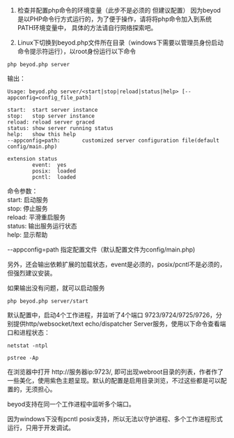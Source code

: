 
1.  检查并配置php命令的环境变量（此步不是必须的 但建议配置）
因为beyod是以PHP命令行方式运行的，为了便于操作，请将将php命令加入到系统PATH环境变量中， 具体的方法请自行网络探索吧。


2. Linux下切换到beyod.php文件所在目录（windows下需要以管理员身份启动命令提示符运行），以root身份运行以下命令
```shell
php beyod.php server
```
输出：

```text
Usage: beyod.php server/<start|stop|reload|status|help> [--appconfig=config_file_path]

start:  start server instance
stop:   stop server instance
reload: reload server graced
status: show server running status
help:   show this help
--appconfig=path:       customized server configuration file(default config/main.php)

extension status
        event:  yes
        posix:  loaded
        pcntl:  loaded
```
命令参数：  
start: 启动服务  
stop:  停止服务  
reload: 平滑重启服务    
status: 输出服务运行状态  
help:   显示帮助  

--appconfig=path 指定配置文件（默认配置文件为config/main.php)

另外，还会输出依赖扩展的加载状态，event是必须的，posix/pcntl不是必须的，但强烈建议安装。

如果输出没有问题，就可以启动服务
```shell
php beyod.php server/start

```

默认配置中，启动4个工作进程，并监听了4个端口 9723/9724/9725/9726，分别提供http/websocket/text echo/dispatcher Server服务，使用以下命令查看端口和进程状态：
```shell
netstat -ntpl

pstree -Ap
```
在浏览器中打开 http://服务器ip:9723/, 即可出现webroot目录的列表，作者作了一些美化，使用紫色主题呈现。默认的配置是启用目录浏览，不过这些都是可以配置的，无须担心。  

beyod支持在同一个工作进程中监听多个端口。

因为windows下没有pcntl posix支持，所以无法以守护进程、多个工作进程形式运行，只用于开发调试。